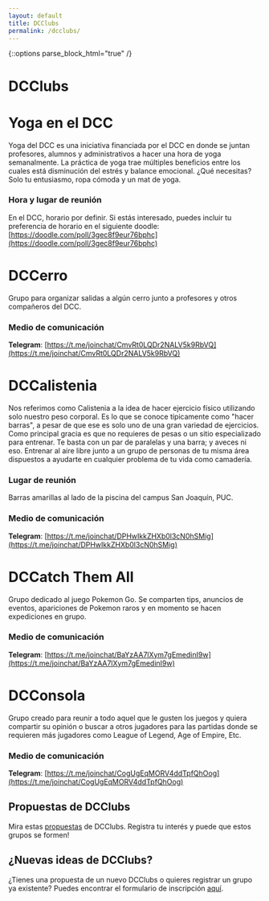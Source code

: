 ```yaml
---
layout: default
title: DCClubs
permalink: /dcclubs/
---
```

{::options parse_block_html="true" /}
# DCClubs

<div class="grupo">

# Yoga en el DCC
Yoga del DCC es una iniciativa financiada por el DCC en donde se juntan profesores, alumnos y administrativos a hacer una hora de yoga semanalmente. La práctica de yoga trae múltiples beneficios entre los cuales está disminución del estrés y balance emocional. ¿Qué necesitas? Solo tu entusiasmo, ropa cómoda y un mat de yoga.

### Hora y lugar de reunión
En el DCC, horario por definir. Si estás interesado, puedes incluir tu preferencia de horario en el siguiente doodle: [https://doodle.com/poll/3gec8f9eur76bphc](https://doodle.com/poll/3gec8f9eur76bphc)

</div>

<div class="grupo">

# DCCerro
Grupo para organizar salidas a algún cerro junto a profesores y otros compañeros del DCC.

### Medio de comunicación
**Telegram**: [https://t.me/joinchat/CmvRt0LQDr2NALV5k9RbVQ](https://t.me/joinchat/CmvRt0LQDr2NALV5k9RbVQ)

</div>

<div class="grupo">

# DCCalistenia
Nos referimos como Calistenia a la idea de hacer ejercicio físico utilizando solo nuestro peso corporal. Es lo que se conoce típicamente como "hacer barras", a pesar de que ese es solo uno de una gran variedad de ejercicios. Como principal gracia es que no requieres de pesas o un sitio especializado para entrenar. Te basta con un par de paralelas y una barra; y aveces ni eso. Entrenar al aire libre junto a un grupo de personas de tu misma área dispuestos a ayudarte en cualquier problema de tu vida como camadería.

### Lugar de reunión
Barras amarillas al lado de la piscina del campus San Joaquín, PUC.

### Medio de comunicación
**Telegram**: [https://t.me/joinchat/DPHwIkkZHXb0l3cN0hSMig](https://t.me/joinchat/DPHwIkkZHXb0l3cN0hSMig)

</div>


<div class="grupo">

# DCCatch Them All
Grupo dedicado al juego Pokemon Go. Se comparten tips, anuncios de eventos, apariciones de Pokemon raros y en momento se hacen expediciones en grupo.

### Medio de comunicación
**Telegram**: [https://t.me/joinchat/BaYzAA7lXym7gEmedinI9w](https://t.me/joinchat/BaYzAA7lXym7gEmedinI9w)

</div>

<div class="grupo">

# DCConsola
Grupo creado para reunir a todo aquel que le gusten los juegos y quiera compartir su opinión o buscar a otros jugadores para las partidas donde se requieren más jugadores como League of Legend, Age of Empire, Etc.

### Medio de comunicación
**Telegram**: [https://t.me/joinchat/CogUgEqMORV4ddTpfQhOog](https://t.me/joinchat/CogUgEqMORV4ddTpfQhOog)

</div>

## Propuestas de DCClubs
Mira estas [propuestas](https://goo.gl/forms/oEixnTlNnyRQu1Sa2) de DCClubs. Registra tu interés y puede que estos grupos se formen!

## ¿Nuevas ideas de DCClubs?
¿Tienes una propuesta de un nuevo DCClubs o quieres registrar un grupo ya existente? Puedes encontrar el formulario de inscripción [aquí](https://capitulo-acm-puc.github.io/formularios/).
